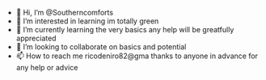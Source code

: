 - 👋 Hi, I’m @Southerncomforts
- 👀 I’m interested in learning im totally green
- 🌱 I’m currently learning the very basics any help will be greatfully appreciated 
- 💞️ I’m looking to collaborate on basics and potential 
- 📫 How to reach me ricodeniro82@gma
thanks to anyone in advance for any help or advice







<!---
Southerncomforts/Southerncomforts is a ✨ special ✨ repository because its `README.md` (this file) appears on your GitHub profile.
You can click the Preview link to take a look at your changes.
--->
